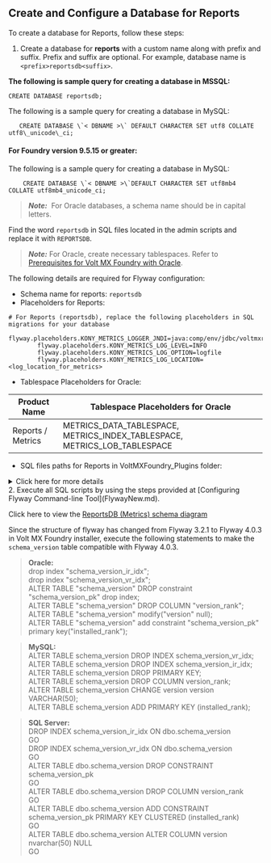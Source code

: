                               

Create and Configure a Database for Reports
-------------------------------------------

To create a database for Reports, follow these steps:

1.  Create a database for **reports** with a custom name along with prefix and suffix. Prefix and suffix are optional. For example, database name is `<prefix>reportsdb<suffix>`.
    
**The following is sample query for creating a database in MSSQL:**
    
    CREATE DATABASE reportsdb;
    
The following is a sample query for creating a database in MySQL:

```
   CREATE DATABASE \`< DBNAME >\` DEFAULT CHARACTER SET utf8 COLLATE utf8\_unicode\_ci;
```

#### For Foundry version 9.5.15 or greater:

The following is a sample query for creating a database in MySQL:

```
    CREATE DATABASE \`< DBNAME >\`DEFAULT CHARACTER SET utf8mb4 COLLATE utf8mb4_unicode_ci;
```
    
> **_Note:_**  For Oracle databases, a schema name should be in capital letters.  
      
Find the word `reportsdb` in SQL files located in the admin scripts and replace it with `REPORTSDB`.
    
> **_Note:_** For Oracle, create necessary tablespaces. Refer to [Prerequisites for Volt MX Foundry with Oracle](Database_Prerequsites.md#prerequisites-for-volt-mx-foundry-with-oracle).
    
The following details are required for Flyway configuration:
    
*   Schema name for reports: `reportsdb`
*   Placeholders for Reports:
```
# For Reports (reportsdb), replace the following placeholders in SQL migrations for your database
        flyway.placeholders.KONY_METRICS_LOGGER_JNDI=java:comp/env/jdbc/voltmxreports
        flyway.placeholders.KONY_METRICS_LOG_LEVEL=INFO
        flyway.placeholders.KONY_METRICS_LOG_OPTION=logfile
        flyway.placeholders.KONY_METRICS_LOG_LOCATION=<log_location_for_metrics> 
```
*   Tablespace Placeholders for Oracle:
        
| Product Name | Tablespace Placeholders for Oracle |
| --- | --- |
| Reports / Metrics | METRICS\_DATA\_TABLESPACE, METRICS\_INDEX\_TABLESPACE, METRICS\_LOB\_TABLESPACE |
        
*   SQL files paths for Reports in VoltMXFoundry\_Plugins folder:
        
        
<details close markdown="block"><summary>Click here for more details</summary>
        
| Path for SQL files in the VoltMXFoundry\_Plugins folder | Database | Component |
| --- | --- | --- |
| \\VoltMXFoundry\_Plugins\\middleware\\reportsdb\_mysql | MySQL | ReportsDB   |
| \\VoltMXFoundry\_Plugins\\middleware\\reportsdb\_oracle | Oracle |
| \\VoltMXFoundry\_Plugins\\middleware\\reportsdb\_mssql | SQL Server |
</details>       
2.  Execute all SQL scripts by using the steps provided at [Configuring Flyway Command-line Tool](FlywayNew.md).
    
Click here to view the [ReportsDB (Metrics) schema diagram](http://docs.voltmx.com/8_x_PDFs/MFSchema_Diagrams/metrics.png)
    

Since the structure of flyway has changed from Flyway 3.2.1 to Flyway 4.0.3 in Volt MX Foundry installer, execute the following statements to make the `schema_version` table compatible with Flyway 4.0.3.

>**Oracle:**  
drop index "schema\_version\_ir\_idx";  
drop index "schema\_version\_vr\_idx";  
ALTER TABLE "schema\_version" DROP constraint "schema\_version\_pk" drop index;  
ALTER TABLE "schema\_version" DROP COLUMN "version\_rank";  
ALTER TABLE "schema\_version" modify("version" null);  
ALTER TABLE "schema\_version" add constraint "schema\_version\_pk" primary key("installed\_rank");  
  
>**MySQL:**  
ALTER TABLE schema\_version DROP INDEX schema\_version\_vr\_idx;  
ALTER TABLE schema\_version DROP INDEX schema\_version\_ir\_idx;  
ALTER TABLE schema\_version DROP PRIMARY KEY;  
ALTER TABLE schema\_version DROP COLUMN version\_rank;  
ALTER TABLE schema\_version CHANGE version version VARCHAR(50);  
ALTER TABLE schema\_version ADD PRIMARY KEY (installed\_rank);  
  
  
>**SQL Server:**  
DROP INDEX schema\_version\_ir\_idx ON dbo.schema\_version  
GO  
DROP INDEX schema\_version\_vr\_idx ON dbo.schema\_version  
GO  
ALTER TABLE dbo.schema\_version DROP CONSTRAINT schema\_version\_pk  
GO  
ALTER TABLE dbo.schema\_version DROP COLUMN version\_rank  
GO  
ALTER TABLE dbo.schema\_version ADD CONSTRAINT schema\_version\_pk PRIMARY KEY CLUSTERED (installed\_rank)  
GO  
ALTER TABLE dbo.schema\_version ALTER COLUMN version nvarchar(50) NULL  
GO
